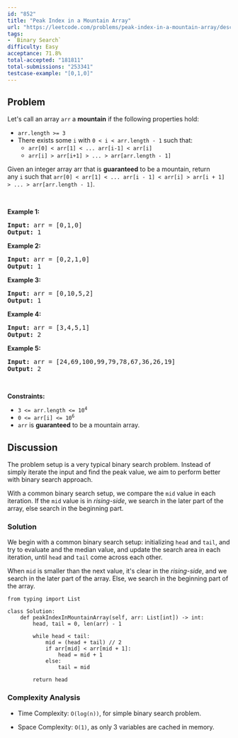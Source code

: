 ```yaml
---
id: "852"
title: "Peak Index in a Mountain Array"
url: "https://leetcode.com/problems/peak-index-in-a-mountain-array/description/"
tags:
- `Binary Search`
difficulty: Easy
acceptance: 71.8%
total-accepted: "181811"
total-submissions: "253341"
testcase-example: "[0,1,0]"
---
```


## Problem

<p>Let&#39;s call an array <code>arr</code> a <strong>mountain</strong>&nbsp;if the following properties hold:</p>

<ul>
	<li><code>arr.length &gt;= 3</code></li>
	<li>There exists some <code>i</code> with&nbsp;<code>0 &lt; i&nbsp;&lt; arr.length - 1</code>&nbsp;such that:
	<ul>
		<li><code>arr[0] &lt; arr[1] &lt; ... arr[i-1] &lt; arr[i] </code></li>
		<li><code>arr[i] &gt; arr[i+1] &gt; ... &gt; arr[arr.length - 1]</code></li>
	</ul>
	</li>
</ul>

<p>Given an integer array arr that is <strong>guaranteed</strong> to be&nbsp;a mountain, return any&nbsp;<code>i</code>&nbsp;such that&nbsp;<code>arr[0] &lt; arr[1] &lt; ... arr[i - 1] &lt; arr[i] &gt; arr[i + 1] &gt; ... &gt; arr[arr.length - 1]</code>.</p>

<p>&nbsp;</p>
<p><strong>Example 1:</strong></p>
<pre><strong>Input:</strong> arr = [0,1,0]
<strong>Output:</strong> 1
</pre><p><strong>Example 2:</strong></p>
<pre><strong>Input:</strong> arr = [0,2,1,0]
<strong>Output:</strong> 1
</pre><p><strong>Example 3:</strong></p>
<pre><strong>Input:</strong> arr = [0,10,5,2]
<strong>Output:</strong> 1
</pre><p><strong>Example 4:</strong></p>
<pre><strong>Input:</strong> arr = [3,4,5,1]
<strong>Output:</strong> 2
</pre><p><strong>Example 5:</strong></p>
<pre><strong>Input:</strong> arr = [24,69,100,99,79,78,67,36,26,19]
<strong>Output:</strong> 2
</pre>
<p>&nbsp;</p>
<p><strong>Constraints:</strong></p>

<ul>
	<li><code>3 &lt;= arr.length &lt;= 10<sup>4</sup></code></li>
	<li><code>0 &lt;= arr[i] &lt;= 10<sup>6</sup></code></li>
	<li><code>arr</code> is <strong>guaranteed</strong> to be a mountain array.</li>
</ul>

## Discussion

The problem setup is a very typical binary search problem.
Instead of simply iterate the input and find the peak value,
we aim to perform better with binary search approach.

With a common binary search setup, we compare the `mid` value in
each iteration. If the `mid` value is in *rising-side*, we search
in the later part of the array, else search in the beginning part.

### Solution

We begin with a common binary search setup: initializing `head` and `tail`,
and try to evaluate and the median value, and update the search area in each
iteration, until `head` and `tail` come across each other.

When `mid` is smaller than the next value, it's clear in the *rising-side*, and
we search in the later part of the array. Else, we search in the beginning part
of the array.

```py3
from typing import List

class Solution:
    def peakIndexInMountainArray(self, arr: List[int]) -> int:
        head, tail = 0, len(arr) - 1

        while head < tail:
            mid = (head + tail) // 2
            if arr[mid] < arr[mid + 1]:
                head = mid + 1
            else:
                tail = mid

        return head
```

### Complexity Analysis

- Time Complexity: `O(log(n))`, for simple binary search problem.

- Space Complexity: `O(1)`, as only 3 variables are cached in memory.
